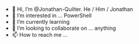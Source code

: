 - 👋 Hi, I’m @Jonathan-Quilter. He / Him / Jonathan
- 👀 I’m interested in ... PowerShell
- 🌱 I’m currently learning 
- 💞️ I’m looking to collaborate on ... anything
- 📫 How to reach me ... 

<!---
Jonathan-Quilter/Jonathan-Quilter is a ✨ special ✨ repository because its `README.md` (this file) appears on your GitHub profile.
You can click the Preview link to take a look at your changes.
--->

